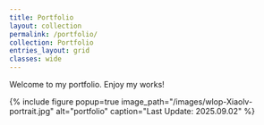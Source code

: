 ```yaml
---
title: Portfolio
layout: collection
permalink: /portfolio/
collection: Portfolio
entries_layout: grid
classes: wide
---
```


Welcome to my portfolio. Enjoy my works!

{% include figure popup=true image_path="/images/wlop-Xiaolv-portrait.jpg" alt="portfolio" caption="Last Update: 2025.09.02" %}
